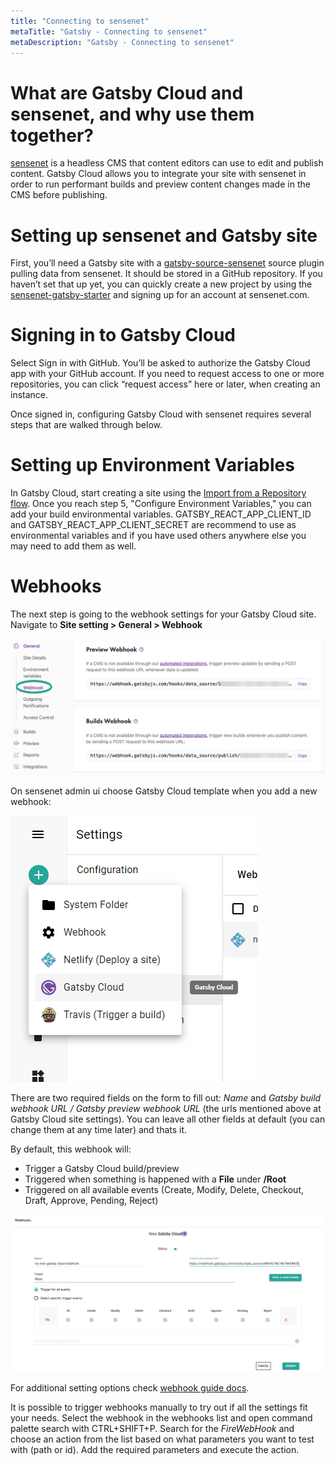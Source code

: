 ```yaml
---
title: "Connecting to sensenet"
metaTitle: "Gatsby - Connecting to sensenet"
metaDescription: "Gatsby - Connecting to sensenet"
---
```


# What are Gatsby Cloud and sensenet, and why use them together?

[sensenet](https://www.sensenet.com/) is a headless CMS that content editors can use to edit and publish content. Gatsby Cloud allows you to integrate your site with sensenet in order to run performant builds and preview content changes made in the CMS before publishing.

# Setting up sensenet and Gatsby site

First, you’ll need a Gatsby site with a [gatsby-source-sensenet](https://www.gatsbyjs.com/plugins/gatsby-source-sensenet/) source plugin pulling data from sensenet. It should be stored in a GitHub repository. If you haven’t set that up yet, you can quickly create a new project by using the [sensenet-gatsby-starter](https://github.com/SenseNet/gatsby-starter-sensenet-blog) and signing up for an account at sensenet.com.

# Signing in to Gatsby Cloud

Select Sign in with GitHub. You’ll be asked to authorize the Gatsby Cloud app with your GitHub account. If you need to request access to one or more repositories, you can click “request access” here or later, when creating an instance.

Once signed in, configuring Gatsby Cloud with sensenet requires several steps that are walked through below.

# Setting up Environment Variables

In Gatsby Cloud, start creating a site using the [Import from a Repository flow](https://support.gatsbyjs.com/hc/en-us/articles/360059253654). Once you reach step 5, "Configure Environment Variables," you can add your build environmental variables. GATSBY_REACT_APP_CLIENT_ID and GATSBY_REACT_APP_CLIENT_SECRET are recommend to use as environmental variables and if you have used others anywhere else you may need to add them as well.

# Webhooks

The next step is going to the webhook settings for your Gatsby Cloud site. Navigate to **Site setting > General > Webhook**

![Gatsby build hook](../img/gatsby-build-hook.png)

On sensenet admin ui choose Gatsby Cloud template when you add a new webhook:

![Gatsby webhook template](../img/gatsby-webhook-template.png)

There are two required fields on the form to fill out: _Name_ and _Gatsby build webhook URL / Gatsby preview webhook URL_ (the urls mentioned above at Gatsby Cloud site settings). You can leave all other fields at default (you can change them at any time later) and thats it.

By default, this webhook will:

- Trigger a Gatsby Cloud build/preview
- Triggered when something is happened with a **File** under **/Root**
- Triggered on all available events (Create, Modify, Delete, Checkout, Draft, Approve, Pending, Reject)

![Gatsby Cloud build webhook](../img/new-gatsby-webhook.png)

<note severity="info">For additional setting options check <a href="../../guides/webhooks">webhook guide docs</a>.</note>

It is possible to trigger webhooks manually to try out if all the settings fit your needs. Select the webhook in the webhooks list and open command palette search with CTRL+SHIFT+P. Search for the _FireWebHook_ and choose an action from the list based on what parameters you want to test with (path or id). Add the required parameters and execute the action.
